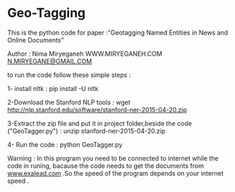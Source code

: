 # Geo-Tagging
This is the python code for paper :"Geotagging Named Entities in News and Online Documents"

Author : Nima Miryeganeh
WWW.MIRYEGANEH.COM
N.MIRYEGANE@GMAIL.COM

to run the code follow these simple steps : 

1- install nltk : pip install -U nltk

2-Download the Stanford NLP tools : wget http://nlp.stanford.edu/software/stanford-ner-2015-04-20.zip

3-Extract the zip file and put it in project folder,beside the code ("GeoTagger.py") : unzip stanford-ner-2015-04-20.zip

4- Run the code : python GeoTagger.py


Warning : In this program you need to be connected to internet while the code in runing, bacause the code needs to get the documents from www.exalead.com .So the speed of the program depends on your internet speed . 
